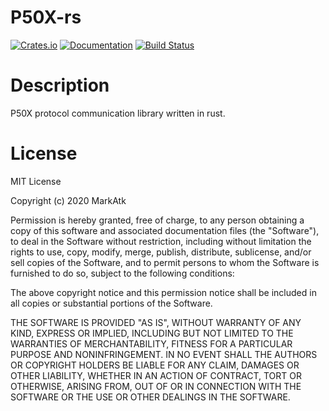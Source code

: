 # P50X-rs

[![Crates.io](https://img.shields.io/crates/v/p50x.svg)](https://crates.io/crates/p50x)
[![Documentation](https://docs.rs/p50x/badge.svg)](https://docs.rs/crate/p50x)
[![Build Status](https://travis-ci.org/markatk/p50x-rs.svg?branch=master)](https://travis-ci.org/markatk/p50x-rs)

# Description

P50X protocol communication library written in rust.

# License

MIT License

Copyright (c) 2020 MarkAtk

Permission is hereby granted, free of charge, to any person obtaining a copy
of this software and associated documentation files (the "Software"), to deal
in the Software without restriction, including without limitation the rights
to use, copy, modify, merge, publish, distribute, sublicense, and/or sell
copies of the Software, and to permit persons to whom the Software is
furnished to do so, subject to the following conditions:

The above copyright notice and this permission notice shall be included in all
copies or substantial portions of the Software.

THE SOFTWARE IS PROVIDED "AS IS", WITHOUT WARRANTY OF ANY KIND, EXPRESS OR
IMPLIED, INCLUDING BUT NOT LIMITED TO THE WARRANTIES OF MERCHANTABILITY,
FITNESS FOR A PARTICULAR PURPOSE AND NONINFRINGEMENT. IN NO EVENT SHALL THE
AUTHORS OR COPYRIGHT HOLDERS BE LIABLE FOR ANY CLAIM, DAMAGES OR OTHER
LIABILITY, WHETHER IN AN ACTION OF CONTRACT, TORT OR OTHERWISE, ARISING FROM,
OUT OF OR IN CONNECTION WITH THE SOFTWARE OR THE USE OR OTHER DEALINGS IN THE
SOFTWARE.
